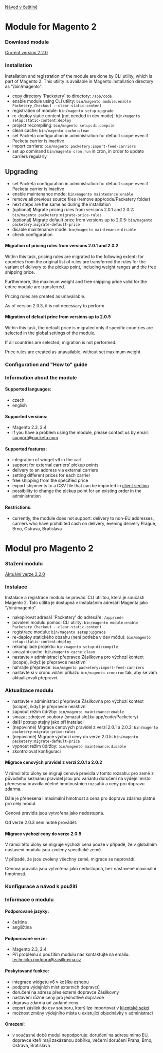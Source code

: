 [Návod v češtině](https://github.com/Zasilkovna/magento2#modul-pro-magento-2)
    
# Module for Magento 2

### Download module

[Current version 2.2.0](https://github.com/Zasilkovna/magento2/archive/v2.2.0.zip)

### Installation

Installation and registration of the module are done by CLI utility, which is part of Magento 2.
This utility is available in Magento installation directory as "/bin/magento".

- copy directory 'Packetery' to directory: `/app/code`
- enable module using CLI utility: `bin/magento module:enable Packetery_Checkout --clear-static-content`
- registration of module: `bin/magento setup:upgrade`
- re-deploy static content (not needed in dev mode): `bin/magento setup:static-content:deploy`
- project recompiling: `bin/magento setup:di:compile`
- clean cache: `bin/magento cache:clean`
- set Packeta configuration in administration for default scope even if Packeta carrier is inactive
- import carriers: `bin/magento packetery:import-feed-carriers`
- set up command `bin/magento cron:run` in cron, in order to update carriers regularly

## Upgrading

- set Packeta configuration in administration for default scope even if Packeta carrier is inactive
- enable maintenance mode: `bin/magento maintenance:enable`
- remove all previous source files (remove app/code/Packetery folder)
- next steps are the same as during the installation
- (optional) Migrate pricing rules from versions 2.0.1 and 2.0.2: `bin/magento packetery:migrate-price-rules`
- (optional) Migrate default price from versions up to 2.0.5: `bin/magento packetery:migrate-default-price`
- disable maintenance mode: `bin/magento maintenance:disable`
- check configuration

#### Migration of pricing rules from versions 2.0.1 and 2.0.2

Within this task, pricing rules are migrated to the following extent: for countries from the original list of rules
are transferred the rules for the variant of delivery to the pickup point, including weight ranges and the free shipping price.

Furthermore, the maximum weight and free shipping price valid for the entire module are transferred.

Pricing rules are created as unavailable.

As of version 2.0.3, it is not necessary to perform.

#### Migration of default price from versions up to 2.0.5

Within this task, the default price is migrated only if specific countries are selected in the global settings of the module.

If all countries are selected, migration is not performed.

Price rules are created as unavailable, without set maximum weight.

### Configuration and "How to" guide

### Information about the module

#### Supported languages:

- czech
- english

#### Supported versions:

- Magento 2.3, 2.4
- If you have a problem using the module, please contact us by email: [support@packeta.com](mailto:support@packeta.com)

#### Supported features:

- integration of widget v6 in the cart
- support for external carriers' pickup points
- delivery to an address via external carriers
- setting different prices for each carrier
- free shipping from the specified price
- export shipments to a CSV file that can be imported in [client section](https://client.packeta.com/)
- possibility to change the pickup point for an existing order in the administration

#### Restrictions:

- currently, the module does not support: delivery to non-EU addresses, carriers who have prohibited cash on delivery,
  evening delivery Prague, Brno, Ostrava, Bratislava

# Modul pro Magento 2

### Stažení modulu

[Aktuální verze 2.2.0](https://github.com/Zasilkovna/magento2/archive/v2.2.0.zip)

### Instalace

Instalace a registrace modulu se provádí CLI utilitou, která je součástí Magento 2.
Tato utilita je dostupná v instalačním adresáři Magenta jako "/bin/magento".

- nakopírovat adresář 'Packetery' do adresáře: `/app/code`
- povolení modulu pomocí CLI utility: `bin/magento module:enable Packetery_Checkout --clear-static-content`
- registrace modulu: `bin/magento setup:upgrade`
- re-deploy statického obsahu (není potřeba v dev módu): `bin/magento setup:static-content:deploy`
- rekompilace projektu: `bin/magento setup:di:compile`
- smazání cache: `bin/magento cache:clean`
- nastavte v administraci přepravce Zásilkovna pro výchozí kontext (scope), ikdyž je přepravce neaktivní
- nahrajte přepravce: `bin/magento packetery:import-feed-carriers`
- nastavte si v cronu volání příkazu `bin/magento cron:run` tak, aby se vám aktualizovali přepravci.

### Aktualizace modulu

- nastavte v administraci přepravce Zásilkovna pro výchozí kontext (scope), ikdyž je přepravce neaktivní
- zapnout režim údržby: `bin/magento maintenance:enable`
- smazat zdrojové soubory (smazat složku app/code/Packetery)
- další postup stejný jako při instalaci
- (nepovinné) Migrace cenových pravidel z verzí 2.0.1 a 2.0.2: `bin/magento packetery:migrate-price-rules`
- (nepovinné) Migrace výchozí ceny do verze 2.0.5: `bin/magento packetery:migrate-default-price`
- vypnout režim údržby: `bin/magento maintenance:disable`
- zkontrolovat konfiguraci

#### Migrace cenových pravidel z verzí 2.0.1 a 2.0.2

V rámci této úlohy se migrují cenová pravidla v tomto rozsahu: pro země z původního seznamu pravidel
jsou pro variantu doručení na výdejní místo přenesena pravidla včetně hmotnostních rozsahů a ceny pro dopravu zdarma.

Dále je přenesena i maximální hmotnost a cena pro dopravu zdarma platné pro celý modul.

Cenová pravidla jsou vytvořena jako nedostupná.

Od verze 2.0.3 není nutné provádět.

#### Migrace výchozí ceny do verze 2.0.5

V rámci této úlohy se migruje výchozí cena pouze v případě, že v globálním nastavení modulu jsou zvoleny specifické země.

V případě, že jsou zvoleny všechny země, migrace se neprovádí. 

Cenová pravidla jsou vytvořena jako nedostupná, bez nastavené maximální hmotnosti.

### Konfigurace a návod k použití

### Informace o modulu

#### Podporované jazyky:

- čeština
- angličtina

#### Podporované verze:

- Magento 2.3, 2.4
- Při problému s použitím modulu nás kontaktujte na emailu: [technicka.podpora@zasilkovna.cz](mailto:technicka.podpora@zasilkovna.cz)

#### Poskytované funkce:

- integrace widgetu v6 v košíku eshopu
- podpora výdejních míst externích dopravců
- doručení na adresu přes externí dopravce Zásilkovny
- nastavení různé ceny pro jednotlivé dopravce
- doprava zdarma od zadané ceny
- export zásilek do csv souboru, který lze importovat v [klientské sekci](https://client.packeta.com/)
- možnost změny výdejního místa u existující objednávky v administraci

#### Omezení:

- v současné době modul nepodporuje: doručení na adresu mimo EU, dopravce kteří mají zakázanou dobírku, večerní doručení Praha, Brno, Ostrava, Bratislava
